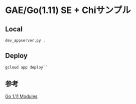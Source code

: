# GAE/Go(1.11) SE + Chiサンプル
## Local
```
dev_appserver.py .
```

## Deploy
```
gcloud app deploy``
```

## 参考
[Go 1.11 Modules](https://github.com/golang/go/wiki/Modules)